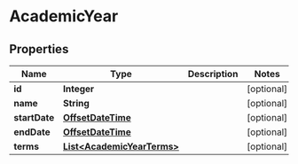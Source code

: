 
# AcademicYear

## Properties
Name | Type | Description | Notes
------------ | ------------- | ------------- | -------------
**id** | **Integer** |  |  [optional]
**name** | **String** |  |  [optional]
**startDate** | [**OffsetDateTime**](OffsetDateTime.md) |  |  [optional]
**endDate** | [**OffsetDateTime**](OffsetDateTime.md) |  |  [optional]
**terms** | [**List&lt;AcademicYearTerms&gt;**](AcademicYearTerms.md) |  |  [optional]



